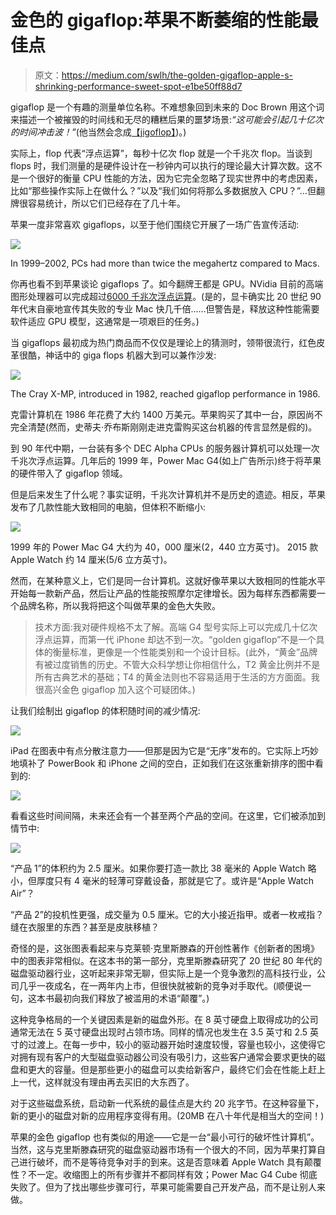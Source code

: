 # 金色的 gigaflop:苹果不断萎缩的性能最佳点

> 原文：<https://medium.com/swlh/the-golden-gigaflop-apple-s-shrinking-performance-sweet-spot-e1be50ff88d7>

gigaflop 是一个有趣的测量单位名称。不难想象回到未来的 Doc Brown 用这个词来描述一个被摧毁的时间线和无尽的糟糕后果的噩梦场景:*“这可能会引起几十亿次的时间冲击波！”*(他当然会念成[【jigoflop】](http://wheels.blogs.nytimes.com/2008/04/08/you-say-gigawatt-i-say-jigowatt/))。)

实际上，flop 代表“浮点运算”，每秒十亿次 flop 就是一个千兆次 flop。当谈到 flops 时，我们测量的是硬件设计在一秒钟内可以执行的理论最大计算次数。这不是一个很好的衡量 CPU 性能的方法，因为它完全忽略了现实世界中的考虑因素，比如“那些操作实际上在做什么？”以及“我们如何将那么多数据放入 CPU？”…但翻牌很容易统计，所以它们已经存在了几十年。

苹果一度非常喜欢 gigaflops，以至于他们围绕它开展了一场广告宣传活动:

![](img/ad1273b60991887c710ecdc312cb433e.png)

In 1999–2002, PCs had more than twice the megahertz compared to Macs.

你再也看不到苹果谈论 gigaflops 了。如今翻牌王都是 GPU。NVidia 目前的高端图形处理器可以完成超过[6000 千兆次浮点运算](https://en.wikipedia.org/wiki/List_of_Nvidia_graphics_processing_units#GeForce_900_Series)。(是的，显卡确实比 20 世纪 90 年代末自豪地宣传其失败的专业 Mac 快几千倍……但警告是，释放这种性能需要软件适应 GPU 模型，这通常是一项艰巨的任务。)

当 gigaflops 最初成为热门商品而不仅仅是理论上的猜测时，领带很流行，红色皮革很酷，神话中的 giga flops 机器大到可以兼作沙发:

![](img/95e19090625b6a83688ba3cab1670e94.png)

The Cray X-MP, introduced in 1982, reached gigaflop performance in 1986.

克雷计算机在 1986 年花费了大约 1400 万美元。苹果购买了其中一台，原因尚不完全清楚(然而，史蒂夫·乔布斯刚刚走进克雷购买这台机器的传言显然是假的)。

到 90 年代中期，一台装有多个 DEC Alpha CPUs 的服务器计算机可以处理一次千兆次浮点运算。几年后的 1999 年，Power Mac G4(如上广告所示)终于将苹果的硬件带入了 gigaflop 领域。

但是后来发生了什么呢？事实证明，千兆次计算机并不是历史的遗迹。相反，苹果发布了几款性能大致相同的电脑，但体积不断缩小:

![](img/3b0c2a2030e2dc74655a1ce653d5c4f2.png)

1999 年的 Power Mac G4 大约为 40，000 厘米(2，440 立方英寸)。
2015 款 Apple Watch 约 14 厘米(5/6 立方英寸)。

然而，在某种意义上，它们是同一台计算机。这就好像苹果以大致相同的性能水平开始每一款新产品，然后让产品的性能按照摩尔定律增长。因为每样东西都需要一个品牌名称，所以我将把这个叫做苹果的金色大失败。

> 技术方面:我对硬件规格不太了解。高端 G4 型号实际上可以完成几十亿次浮点运算，而第一代 iPhone 却达不到一次。“golden gigaflop”不是一个具体的衡量标准，更像是一个性能类别和一个设计目标。(此外，“黄金”品牌有被过度销售的历史。不管大众科学想让你相信什么，T2 黄金比例并不是所有古典艺术的基础；T4 的黄金法则也不容易适用于生活的方方面面。我很高兴金色 gigaflop 加入这个可疑团体。)

让我们绘制出 gigaflop 的体积随时间的减少情况:

![](img/7839e3a53e6cb54299659855c483d458.png)

iPad 在图表中有点分散注意力——但那是因为它是“无序”发布的。它实际上巧妙地填补了 PowerBook 和 iPhone 之间的空白，正如我们在这张重新排序的图中看到的:

![](img/05c66c80edea54c5e6b041d7d9fd12e1.png)

看看这些时间间隔，未来还会有一个甚至两个产品的空间。在这里，它们被添加到情节中:

![](img/e33e88424693f8fb1ea7f20778ff4136.png)

“产品 1”的体积约为 2.5 厘米。如果你要打造一款比 38 毫米的 Apple Watch 略小，但厚度只有 4 毫米的轻薄可穿戴设备，那就是它了。或许是“Apple Watch Air”？

“产品 2”的投机性更强，成交量为 0.5 厘米。它的大小接近指甲。或者一枚戒指？缝在衣服里的东西？甚至是皮肤移植？

奇怪的是，这张图表看起来与克莱顿·克里斯滕森的开创性著作《创新者的困境》中的图表非常相似。在这本书的第一部分，克里斯滕森研究了 20 世纪 80 年代的磁盘驱动器行业，这听起来非常无聊，但实际上是一个竞争激烈的高科技行业，公司几乎一夜成名，在一两年内上市，但很快就被新的竞争对手取代。(顺便说一句，这本书最初向我们释放了被滥用的术语“颠覆”。)

这种竞争格局的一个关键因素是新的磁盘外形。在 8 英寸硬盘上取得成功的公司通常无法在 5 英寸硬盘出现时占领市场。同样的情况也发生在 3.5 英寸和 2.5 英寸的过渡上。在每一步中，较小的驱动器开始时速度较慢，容量也较小，这使得它对拥有现有客户的大型磁盘驱动器公司没有吸引力，这些客户通常会要求更快的磁盘和更大的容量。但是那些更小的磁盘可以卖给新客户，最终它们会在性能上赶上上一代，这样就没有理由再去买旧的大东西了。

对于这些磁盘系统，启动新一代系统的最佳点是大约 20 兆字节。在这种容量下，新的更小的磁盘对新的应用程序变得有用。(20MB 在八十年代是相当大的空间！)

苹果的金色 gigaflop 也有类似的用途——它是一台“最小可行的破坏性计算机”。当然，这与克里斯滕森研究的磁盘驱动器市场有一个很大的不同，因为苹果打算自己进行破坏，而不是等待竞争对手的到来。这是否意味着 Apple Watch 具有颠覆性？不一定。收缩图上的所有步骤并不都同样有效；Power Mac G4 Cube 彻底失败了。但为了找出哪些步骤可行，苹果可能需要自己开发产品，而不是让别人来做。